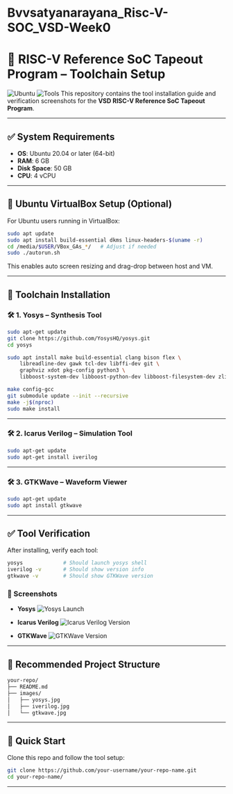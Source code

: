 # Bvvsatyanarayana_Risc-V-SOC_VSD-Week0

# 🚀 RISC-V Reference SoC Tapeout Program – Toolchain Setup

![Ubuntu](https://img.shields.io/badge/Ubuntu-20.04+-orange?logo=ubuntu)
![Tools](https://img.shields.io/badge/Tools-Yosys%2C%20GTKWave%2C%20Icarus%20Verilog-blue)
This repository contains the tool installation guide and verification screenshots for the **VSD RISC-V Reference SoC Tapeout Program**.

---

## ✅ System Requirements

- **OS**: Ubuntu 20.04 or later (64-bit)
- **RAM**: 6 GB
- **Disk Space**: 50 GB
- **CPU**: 4 vCPU

---

## 🔧 Ubuntu VirtualBox Setup (Optional)

For Ubuntu users running in VirtualBox:

```bash
sudo apt update
sudo apt install build-essential dkms linux-headers-$(uname -r)
cd /media/$USER/VBox_GAs_*/   # Adjust if needed
sudo ./autorun.sh
````

This enables auto screen resizing and drag-drop between host and VM.

---

## 🧰 Toolchain Installation

### 🛠️ 1. Yosys – Synthesis Tool

```bash
sudo apt-get update
git clone https://github.com/YosysHQ/yosys.git
cd yosys

sudo apt install make build-essential clang bison flex \
    libreadline-dev gawk tcl-dev libffi-dev git \
    graphviz xdot pkg-config python3 \
    libboost-system-dev libboost-python-dev libboost-filesystem-dev zlib1g-dev

make config-gcc
git submodule update --init --recursive
make -j$(nproc)
sudo make install
```

---

### 🛠️ 2. Icarus Verilog – Simulation Tool

```bash
sudo apt-get update
sudo apt-get install iverilog
```

---

### 🛠️ 3. GTKWave – Waveform Viewer

```bash
sudo apt-get update
sudo apt install gtkwave
```

---

## ✅ Tool Verification

After installing, verify each tool:

```bash
yosys             # Should launch yosys shell
iverilog -v       # Should show version info
gtkwave -v        # Should show GTKWave version
```

### 📸 Screenshots

* **Yosys**
  ![Yosys Launch](https://github.com/user-attachments/assets/fafe55bf-af95-4934-b3d0-4f20e8381909)

* **Icarus Verilog**
  ![Icarus Verilog Version](images/iverilog.jpg)

* **GTKWave**
  ![GTKWave Version](images/gtkwave.jpg)

---

## 📁 Recommended Project Structure

```bash
your-repo/
├── README.md
├── images/
│   ├── yosys.jpg
│   ├── iverilog.jpg
│   └── gtkwave.jpg

```

---

## 🚀 Quick Start

Clone this repo and follow the tool setup:

```bash
git clone https://github.com/your-username/your-repo-name.git
cd your-repo-name/
```

---



